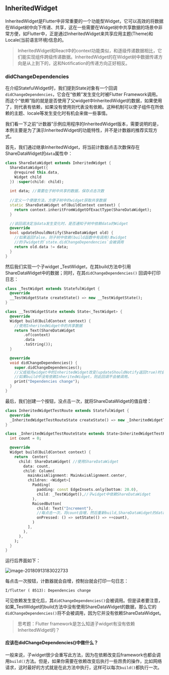 

## InheritedWidget

InheritedWidget是Flutter中非常重要的一个功能型Widget，它可以高效的将数据在Widget树中向下传递、共享，这在一些需要在Widget树中共享数据的场景中非常方便，如Flutter中，正是通过InheritedWidget来共享应用主题(Theme)和Locale(当前语言环境)信息的。

> InheritedWidget和React中的context功能类似，和逐级传递数据相比，它们能实现组件跨级传递数据。InheritedWidget的在Widget树中数据传递方向是从上到下的，这和Notification的传递方向正好相反。

### didChangeDependencies

在介绍StatefulWidget时，我们提到State对象有一个回调`didChangeDependencies`，它会在“依赖”发生变化时被Flutter Framework调用。而这个“依赖”指的就是是否使用了父widget中InheritedWidget的数据，如果使用了，则代表有依赖，如果没有使用则代表没有依赖。这种机制可以使子组件在所依赖的主题、locale等发生变化时有机会来做一些事情。

我们看一下之前“计数器”示例应用程序的InheritedWidget版本，需要说明的是，本例主要是为了演示InheritedWidget的功能特性，并不是计数器的推荐实现方式。

首先，我们通过继承InheritedWidget，将当前计数器点击次数保存在ShareDataWidget的`data`属性中：

```dart
class ShareDataWidget extends InheritedWidget {
  ShareDataWidget({
    @required this.data,
    Widget child
  }) :super(child: child);
    
  int data; //需要在子树中共享的数据，保存点击次数
    
  //定义一个便捷方法，方便子树中的widget获取共享数据  
  static ShareDataWidget of(BuildContext context) {
    return context.inheritFromWidgetOfExactType(ShareDataWidget);
  }

  //该回调决定当data发生变化时，是否通知子树中依赖data的Widget  
  @override
  bool updateShouldNotify(ShareDataWidget old) {
    //如果返回false，则子树中依赖(build函数中有调用)本widget
    //的子widget的`state.didChangeDependencies`会被调用
    return old.data != data;
  }
}
```

然后我们实现一个子widget _TestWidget，在其build方法中引用ShareDataWidget中的数据；同时，在其`didChangeDependencies()` 回调中打印日志：

```dart
class _TestWidget extends StatefulWidget {
  @override
  __TestWidgetState createState() => new __TestWidgetState();
}

class __TestWidgetState extends State<_TestWidget> {
  @override
  Widget build(BuildContext context) {
    //使用InheritedWidget中的共享数据
    return Text(ShareDataWidget
        .of(context)
        .data
        .toString());
  }

  @override
  void didChangeDependencies() {
    super.didChangeDependencies();
    //父或祖先widget中的InheritedWidget改变(updateShouldNotify返回true)时会被调用。
    //如果build中没有依赖InheritedWidget，则此回调不会被调用。
    print("Dependencies change");
  }
}
```

最后，我们创建一个按钮，没点击一次，就将ShareDataWidget的值自增：

```dart
class InheritedWidgetTestRoute extends StatefulWidget {
  @override
  _InheritedWidgetTestRouteState createState() => new _InheritedWidgetTestRouteState();
}

class _InheritedWidgetTestRouteState extends State<InheritedWidgetTestRoute> {
  int count = 0;

  @override
  Widget build(BuildContext context) {
    return  Center(
      child: ShareDataWidget( //使用ShareDataWidget
        data: count,
        child: Column(
          mainAxisAlignment: MainAxisAlignment.center,
          children: <Widget>[
            Padding(
              padding: const EdgeInsets.only(bottom: 20.0),
              child: _TestWidget(),//子widget中依赖ShareDataWidget
            ),
            RaisedButton(
              child: Text("Increment"),
              //每点击一次，将count自增，然后重新build,ShareDataWidget的data将被更新  
              onPressed: () => setState(() => ++count),
            )
          ],
        ),
      ),
    );
  }
}
```

运行后界面如下：

![image-20180913183022733](https://cdn.jsdelivr.net/gh/flutterchina/flutter-in-action@1.0/docs/imgs/image-20180913183022733.png)

每点击一次按钮，计数器就会自增，控制台就会打印一句日志：

```
I/flutter ( 8513): Dependencies change
```

可见依赖发生变化后，其`didChangeDependencies()`会被调用。但是读者要注意，如果_TestWidget的build方法中没有使用ShareDataWidget的数据，那么它的`didChangeDependencies()`将不会被调用，因为它并没有依赖ShareDataWidget。

> 思考题：Flutter framework是怎么知道子widget有没有依赖InheritedWidget的？

#### 应该在didChangeDependencies()中做什么？

一般来说，子widget很少会重写此方法，因为在依赖改变后framework也都会调用`build()`方法。但是，如果你需要在依赖改变后执行一些昂贵的操作，比如网络请求，这时最好的方式就是在此方法中执行，这样可以每次`build()`都执行一次。

